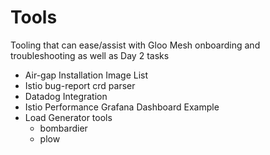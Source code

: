 # Tools

Tooling that can ease/assist with Gloo Mesh onboarding and troubleshooting as well as Day 2 tasks

- Air-gap Installation Image List
- Istio bug-report crd parser
- Datadog Integration
- Istio Performance Grafana Dashboard Example
- Load Generator tools
    - bombardier
    - plow